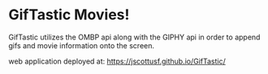 # GifTastic Movies!

GifTastic utilizes the OMBP api along with the GIPHY api in order to append gifs and movie information onto the screen.

web application deployed at: https://jscottusf.github.io/GifTastic/
